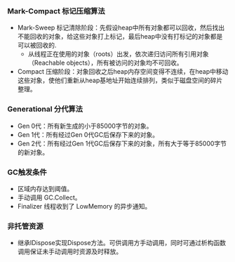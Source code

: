### Mark-Compact 标记压缩算法
- Mark-Sweep 标记清除阶段：先假设heap中所有对象都可以回收，然后找出不能回收的对象，给这些对象打上标记，最后heap中没有打标记的对象都是可以被回收的.
    - 从线程正在使用的对象（roots）出发，依次递归访问所有引用对象（Reachable objects），所有被访问的对象均不可回收。
- Compact 压缩阶段：对象回收之后heap内存空间变得不连续，在heap中移动这些对象，使他们重新从heap基地址开始连续排列，类似于磁盘空间的碎片整理。

### Generational 分代算法
- Gen 0代：所有新生成的小于85000字节的对象。
- Gen 1代：所有经过Gen 0代GC后保存下来的对象。
- Gen 2代：所有经过Gen 1代GC后保存下来的对象，所有大于等于85000字节的新对象。


### GC触发条件
- 区域内存达到阈值。
- 手动调用 GC.Collect。
- Finalizer 线程收到了 LowMemory 的异步通知。

### 非托管资源
- 继承IDispose实现Dispose方法。可供调用方手动调用，同时可通过析构函数调用保证未手动调用时资源及时释放。